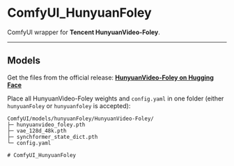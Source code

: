 # ComfyUI_HunyuanFoley
ComfyUI wrapper for **Tencent HunyuanVideo-Foley**.  


---

## Models

Get the files from the official release: **[HunyuanVideo-Foley on Hugging Face](https://huggingface.co/tencent/HunyuanVideo-Foley/tree/main)**

Place all HunyuanVideo-Foley weights and `config.yaml` in one folder (either `hunyuanFoley` or `hunyuanfoley` is accepted):

```text
ComfyUI/models/hunyuanFoley/HunyuanVideo-Foley/
├─ hunyuanvideo_foley.pth
├─ vae_128d_48k.pth
├─ synchformer_state_dict.pth
└─ config.yaml

# ComfyUI_HunyuanFoley

